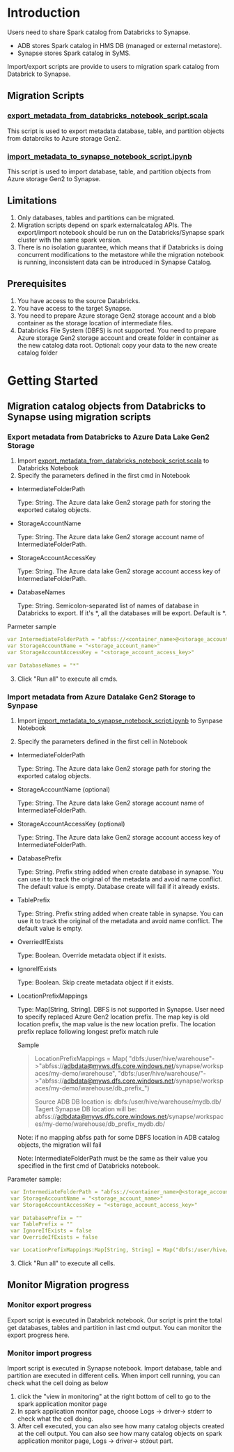 # Introduction 

Users need to share Spark catalog from Databricks to Synapse. 
- ADB stores Spark catalog in HMS DB (managed or external metastore). 
- Synapse stores Spark catalog in SyMS.

Import/export scripts are provide to users to migration spark catalog from Databrick to Synapse. 

## Migration Scripts

### [export_metadata_from_databricks_notebook_script.scala](./scripts/export_metadata_from_databricks_notebook_script.scala)

This script is used to export metadata database, table, and partition objects from databrciks to Azure storage Gen2.

### [import_metadata_to_synapse_notebook_script.ipynb](./scripts/import_metadata_to_synapse_notebook_script.ipynb)

This script is used to import database, table, and partition objects from Azure storage Gen2 to Synapse. 

## Limitations 

1.	Only databases, tables and partitions can be migrated. 
2.	Migration scripts depend on spark externalcatalog APIs. The export/import notebook should be run on the Databricks/Synapse spark cluster with the same spark version.   
3.	There is no isolation guarantee, which means that if Databricks is doing concurrent modifications to the metastore while the migration notebook is running, inconsistent data can be introduced in Synapse Catalog. 

## Prerequisites

1.	You have access to the source Databricks.
2.	You have access to the target Synapse.
3.	You need to prepare Azure storage Gen2 storage account and a blob container as the storage location of intermediate files. 
4.	Databricks File System (DBFS) is not supported. You need to prepare Azure storage Gen2 storage account and create folder in container as the new catalog data root.
Optional: copy your data to the new create catalog folder  

# Getting Started
## Migration catalog objects from Databricks to Synapse using migration scripts
### Export metadata from Databricks to Azure Data Lake Gen2 Storage

1. Import [export_metadata_from_databricks_notebook_script.scala](./scripts/export_metadata_from_databricks_notebook_script.scala) to Databricks Notebook
2. Specify the parameters defined in the first cmd in Notebook
 - IntermediateFolderPath
 
    Type: String. The Azure data lake Gen2 storage path for storing the exported catalog objects.
   
 - StorageAccountName
 
    Type: String. The Azure data lake Gen2 storage account name of IntermediateFolderPath.
    
 - StorageAccountAccessKey
    
    Type: String. The Azure data lake Gen2 storage account access key of IntermediateFolderPath.
    
 - DatabaseNames

    Type: String. Semicolon-separated list of names of database in Databricks to export. If it's *, all the databases will be export. Default is *.

 Parmeter sample
 ``` yaml
 var IntermediateFolderPath = "abfss://<container_name>@<storage_account_name>.dfs.core.windows.net/intermediate_output/"
 var StorageAccountName = "<storage_account_name>"
 var StorageAccountAccessKey = "<storage_account_access_key>"
  
 var DatabaseNames = "*"
 ```

3.	Click "Run all" to execute all cmds.

### Import metadata from Azure Datalake Gen2 Storage to Synpase 

1.	Import [import_metadata_to_synapse_notebook_script.ipynb](./scripts/import_metadata_to_synapse_notebook_script.ipynb) to Synpase Notebook

2.	Specify the parameters defined in the first cell in Notebook
 - IntermediateFolderPath
 
    Type: String. The Azure data lake Gen2 storage path for storing the exported catalog objects.
    
 - StorageAccountName (optional)
 
    Type: String. The Azure data lake Gen2 storage account name of IntermediateFolderPath.
    
 - StorageAccountAccessKey (optional)
 
    Type: String. The Azure data lake Gen2 storage account access key of IntermediateFolderPath.
    
 - DatabasePrefix
    
    Type: String. Prefix string added when create database in synapse. You can use it to track the original of the metadata and avoid name conflict. The default value is empty.
    Database create will fail if it already exists.
    
 - TablePrefix
 
    Type: String. Prefix string added when create table in synapse. You can use it to track the original of the metadata and avoid name conflict. The default value is empty.

 - OverriedIfExists
 
    Type: Boolean. Override metadata object if it exists.
    
 - IgnoreIfExists
 
    Type: Boolean. Skip create metadata object if it exists. 
    
 - LocationPrefixMappings
 
    Type: Map[String, String]. DBFS is not supported in Synapse. User need to specify replaced Azure Gen2 location prefix. The map key is old location prefix, the map value is the new location prefix. The location prefix replace following longest prefix match rule
    
    Sample
    > LocationPrefixMappings = Map(
    > "dbfs:/user/hive/warehouse"->"abfss://adbdata@myws.dfs.core.windows.net/synapse/workspaces/my-demo/warehouse",
    > "dbfs:/user/hive/warehouse/"->"abfss://adbdata@myws.dfs.core.windows.net/synapse/workspaces/my-demo/warehouse/db_prefix_") 
    > 
    > Source ADB DB location is: dbfs:/user/hive/warehouse/mydb.db/
    > Tagert Synapse DB location will be: abfss://adbdata@myws.dfs.core.windows.net/synapse/workspaces/my-demo/warehouse/db_prefix_mydb.db/

    Note: if no mapping abfss path for some DBFS location in ADB catalog objects, the migration will fail
    
    Note: IntermediateFolderPath must be the same as their value you specified in the first cmd of Databricks notebook.

 Parameter sample:
 ``` yaml
  var IntermediateFolderPath = "abfss://<container_name>@<storage_account_name>.dfs.core.windows.net/intermediate_output/"
  var StorageAccountName = "<storage_account_name>"
  var StorageAccountAccessKey = "<storage_account_access_key>"
    
  var DatabasePrefix = ""
  var TablePrefix = ""
  var IgnoreIfExists = false
  var OverrideIfExists = false

  var LocationPrefixMappings:Map[String, String] = Map("dbfs:/user/hive/warehouse"->"abfss://<container_name>@<storage_account_name>.dfs.core.windows.net/catalog/hive/warehouse")
 ```

3.	Click "Run all" to execute all cells.

## Monitor Migration progress
### Monitor export progress 

Export script is executed in Databrick notebook. Our script is print the total get databases, tables and partition in last cmd output. You can monitor the export progress here.
 
### Monitor import progress 

Import script is executed in Synapse notebook. Import database, table and partition are executed in different cells. When import cell running, you can check what the cell doing as below
1.	click the "view in monitoring" at the right bottom of cell to go to the spark application monitor page 
2.	In spark application monitor page, choose Logs -> driver-> stderr to check what the cell doing. 
3.	After cell executed, you can also see how many catalog objects created at the cell output. You can also see how many catalog objects on spark application monitor page, Logs -> driver-> stdout part.
